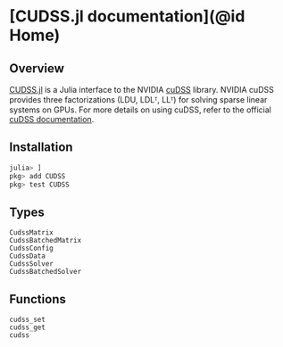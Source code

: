 # [CUDSS.jl documentation](@id Home)

## Overview

[CUDSS.jl](https://github.com/exanauts/CUDSS.jl) is a Julia interface to the NVIDIA [cuDSS](https://developer.nvidia.com/cudss) library.
NVIDIA cuDSS provides three factorizations (LDU, LDLᵀ, LLᵀ) for solving sparse linear systems on GPUs.
For more details on using cuDSS, refer to the official [cuDSS documentation](https://docs.nvidia.com/cuda/cudss/index.html).

## Installation

```julia
julia> ]
pkg> add CUDSS
pkg> test CUDSS
```

## Types

```@docs
CudssMatrix
CudssBatchedMatrix
CudssConfig
CudssData
CudssSolver
CudssBatchedSolver
```

## Functions

```@docs
cudss_set
cudss_get
cudss
```

